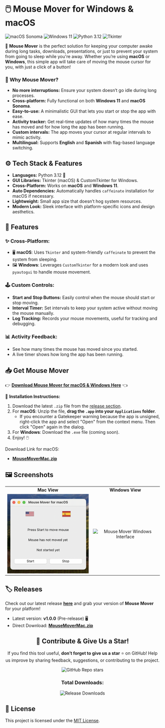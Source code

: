 # 🖱️ **Mouse Mover for Windows & macOS**
![macOS Sonoma](https://img.shields.io/badge/🍏-macOS%20Sonoma-lightgrey?style=for-the-badge&labelColor=black) 
![Windows 11](https://img.shields.io/badge/🪟-Windows%2011-blue?style=for-the-badge&labelColor=black) 
![Python 3.12](https://img.shields.io/badge/🐍-Python%203.12-blue?style=for-the-badge&labelColor=black) 
![Tkinter](https://img.shields.io/badge/🖼️-Tkinter%20GUI-green?style=for-the-badge&labelColor=black)


🎉 **Mouse Mover** is the perfect solution for keeping your computer awake during long tasks, downloads, presentations, or just to prevent your system from going to sleep while you're away. Whether you’re using **macOS** or **Windows**, this simple app will take care of moving the mouse cursor for you, with just a click of a button!

### 🚀 **Why Mouse Mover?**
- **No more interruptions:** Ensure your system doesn’t go idle during long processes.
- **Cross-platform:** Fully functional on both **Windows 11** and **macOS Sonoma**.
- **Easy-to-use:** A minimalistic GUI that lets you start or stop the app with ease.
- **Activity tracker:** Get real-time updates of how many times the mouse has moved and for how long the app has been running.
- **Custom intervals:** The app moves your cursor at regular intervals to mimic activity.
- **Multilingual:** Supports **English** and **Spanish** with flag-based language switching.


## ⚙️ **Tech Stack & Features**
- **Languages:** Python 3.12 🐍
- **GUI Libraries:** Tkinter (macOS) & CustomTkinter for Windows.
- **Cross-Platform:** Works on **macOS** and **Windows 11**.
- **Auto Dependencies:** Automatically handles `caffeinate` installation for macOS if necessary.
- **Lightweight:** Small app size that doesn’t hog system resources.
- **Modern Look:** Sleek interface with platform-specific icons and design aesthetics.


## 🌟 **Features**
### ✨ **Cross-Platform:**
- 🖥️ **macOS**: Uses `Tkinter` and system-friendly `caffeinate` to prevent the system from sleeping.
- 🖼️ **Windows**: Leverages `CustomTkinter` for a modern look and uses `pyautogui` to handle mouse movement.

### 🕹️ **Custom Controls:**
- **Start and Stop Buttons:** Easily control when the mouse should start or stop moving.
- **Interval Timer:** Set intervals to keep your system active without moving the mouse manually.
- **Log Tracking:** Records your mouse movements, useful for tracking and debugging.

### 📊 **Activity Feedback:**
- See how many times the mouse has moved since you started.
- A live timer shows how long the app has been running.



## 📥 **Get Mouse Mover**

👉 **[Download Mouse Mover for macOS & Windows Here](https://github.com/Juandi-M/autoMouseMover/releases)** 👈

🚀 **Installation Instructions:**
1. Download the latest `.zip` file from the [release section](https://github.com/Juandi-M/autoMouseMover/releases).
2. For **macOS**: Unzip the file, **drag the `.app` into your `Applications` folder**.
    - If you encounter a Gatekeeper warning because the app is unsigned, right-click the app and select "Open" from the context menu. Then click "Open" again in the dialog.
3. For **Windows**: Download the `.exe` file (coming soon).
4. Enjoy! 🖱️

Download Link for macOS:
- **[MouseMoverMac.zip](https://github.com/Juandi-M/autoMouseMover/releases/download/v0.5.0-beta/MouseMoverMac.zip)**

## 🖼️ **Screenshots**

<div align="center">

<table>
  <tr>
    <td align="center">
      <strong>Mac View</strong>
    </td>
    <td align="center">
      <strong>Windows View</strong>
    </td>
  </tr>
  <tr>
    <td align="center">
      <img src="mac_ui.png" alt="Mouse Mover Mac Interface" width="300">
    </td>
    <td align="center">
      <img src="https://via.placeholder.com/300?text=Work+In+Progress" alt="Mouse Mover Windows Interface" width="300">
    </td>
  </tr>
</table>

</div>



## 🏷️ **Releases**

Check out our latest release **[here](https://github.com/Juandi-M/autoMouseMover/releases)** and grab your version of **Mouse Mover** for your platform!

- Latest version: **v1.0.0** (Pre-release) 🖥️
- Direct Download: **[MouseMoverMac.zip](https://github.com/Juandi-M/autoMouseMover/releases/download/v0.5.0-beta/MouseMoverMac.zip)**


<div align="center">

## 🌟 **Contribute & Give Us a Star!**

If you find this tool useful, **don’t forget to give us a star** ⭐ on GitHub! Help us improve by sharing feedback, suggestions, or contributing to the project.

![GitHub Repo stars](https://img.shields.io/github/stars/Juandi-M/autoMouseMover?style=for-the-badge&logo=github&labelColor=black) 



### **Total Downloads:**

![Release Downloads](https://img.shields.io/github/downloads/Juandi-M/autoMouseMover/total?style=for-the-badge&logo=github&labelColor=black) 

</div>



## 📄 **License**

This project is licensed under the [MIT License](LICENSE).
